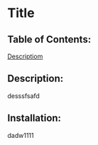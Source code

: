 # Title

## Table of Contents:
[Descriptiom](https://github.com/whydidIchoosephysics/readme-generator#Description)
  
## Description:
desssfsafd
  
## Installation:
dadw1111
    